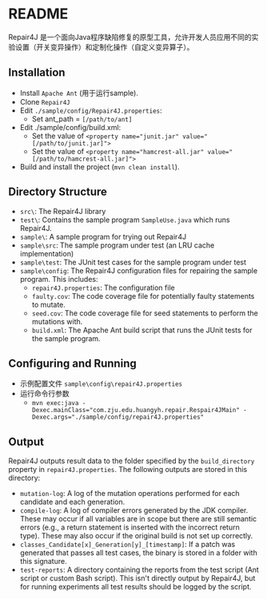 # README
Repair4J 是一个面向Java程序缺陷修复的原型工具，允许开发人员应用不同的实验设置（开关变异操作）和定制化操作（自定义变异算子）。

## Installation

- Install `Apache Ant` (用于运行sample).
- Clone `Repair4J`
- Edit `./sample/config/Repair4J.properties`:
  - Set ant_path = `[/path/to/ant]` 
- Edit ./sample/config/build.xml:
  - Set the value of `<property name="junit.jar" value="[/path/to/junit.jar]">`
  - Set the value of `<property name="hamcrest-all.jar" value="[/path/to/hamcrest-all.jar]">`
- Build and install the project (`mvn clean install`).

## Directory Structure
  
* `src\`: The Repair4J library
* `test\`: Contains the sample program `SampleUse.java` which runs Repair4J.
* `sample\`: A sample program for trying out Repair4J
* `sample\src`: The sample program under test (an LRU cache implementation)
* `sample\test`: The JUnit test cases for the sample program under test
* `sample\config`: The Repair4J configuration files for repairing the sample program. This includes:
    * `repair4J.properties`: The configuration file
    * `faulty.cov`: The code coverage file for potentially faulty statements to mutate.
    * `seed.cov`: The code coverage file for seed statements to perform the mutations with.
    * `build.xml`: The Apache Ant build script that runs the JUnit tests for the sample program.

## Configuring and Running

- 示例配置文件 `sample\config\repair4J.properties`
- 运行命令行参数
  - `mvn exec:java -Dexec.mainClass="com.zju.edu.huangyh.repair.Respair4JMain" -Dexec.args="./sample/config/repair4J.properties"`
  
## Output

Repair4J outputs result data to the folder specified by the `build_directory` property in `repair4J.properties`. The following outputs are stored in this directory:

* `mutation-log`: A log of the mutation operations performed for each candidate and each generation.
* `compile-log`: A log of compiler errors generated by the JDK compiler. These may occur if all variables are in scope but there are still semantic errors (e.g., a return statement is inserted with the incorrect return type). These may also occur if the original build is not set up correctly.
* `classes_Candidate[x]_Generation[y]_[timestamp]`: If a patch was generated that passes all test cases, the binary is stored in a folder with this signature.
* `test-reports`: A directory containing the reports from the test script (Ant script or custom Bash script). This isn't directly output by Repair4J, but for running experiments all test results should be logged by the script.


